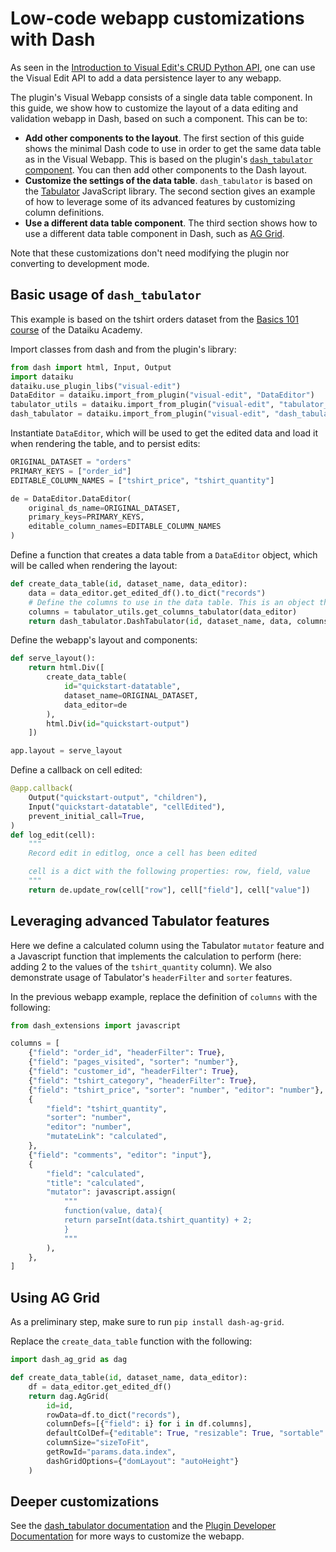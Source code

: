 # Low-code webapp customizations with Dash

As seen in the [Introduction to Visual Edit's CRUD Python API](https://github.com/dataiku/dss-visual-edit/blob/master/docs/CRUD_example_usage.ipynb), one can use the Visual Edit API to add a data persistence layer to any webapp.

The plugin's Visual Webapp consists of a single data table component. In this guide, we show how to customize the layout of a data editing and validation webapp in Dash, based on such a component. This can be to:

- **Add other components to the layout**. The first section of this guide shows the minimal Dash code to use in order to get the same data table as in the Visual Webapp. This is based on the plugin's [`dash_tabulator` component](https://github.com/dataiku/dss-visual-edit/blob/master/dash_tabulator/README.md). You can then add other components to the Dash layout.
- **Customize the settings of the data table**. `dash_tabulator` is based on the [Tabulator](https://tabulator.info/) JavaScript library. The second section gives an example of how to leverage some of its advanced features by customizing column definitions.
- **Use a different data table component**. The third section shows how to use a different data table component in Dash, such as [AG Grid](https://dash.plotly.com/dash-ag-grid).

Note that these customizations don't need modifying the plugin nor converting to development mode.

## Basic usage of `dash_tabulator`

This example is based on the tshirt orders dataset from the [Basics 101 course](https://academy.dataiku.com/basics-101) of the Dataiku Academy.

Import classes from dash and from the plugin's library:

```python
from dash import html, Input, Output
import dataiku
dataiku.use_plugin_libs("visual-edit")
DataEditor = dataiku.import_from_plugin("visual-edit", "DataEditor")
tabulator_utils = dataiku.import_from_plugin("visual-edit", "tabulator_utils")
dash_tabulator = dataiku.import_from_plugin("visual-edit", "dash_tabulator")
```

Instantiate `DataEditor`, which will be used to get the edited data and load it when rendering the table, and to persist edits:

```python
ORIGINAL_DATASET = "orders"
PRIMARY_KEYS = ["order_id"]
EDITABLE_COLUMN_NAMES = ["tshirt_price", "tshirt_quantity"]

de = DataEditor.DataEditor(
    original_ds_name=ORIGINAL_DATASET,
    primary_keys=PRIMARY_KEYS,
    editable_column_names=EDITABLE_COLUMN_NAMES
)
```

Define a function that creates a data table from a `DataEditor` object, which will be called when rendering the layout:

```python
def create_data_table(id, dataset_name, data_editor):
    data = data_editor.get_edited_df().to_dict("records")
    # Define the columns to use in the data table. This is an object that tells dash_tabulator how to render each column, based on its type.
    columns = tabulator_utils.get_columns_tabulator(data_editor)
    return dash_tabulator.DashTabulator(id, dataset_name, data, columns)
```

Define the webapp's layout and components:

```python
def serve_layout():
    return html.Div([
        create_data_table(
            id="quickstart-datatable",
            dataset_name=ORIGINAL_DATASET,
            data_editor=de
        ),
        html.Div(id="quickstart-output")
    ])

app.layout = serve_layout
```

Define a callback on cell edited:

```python
@app.callback(
    Output("quickstart-output", "children"),
    Input("quickstart-datatable", "cellEdited"),
    prevent_initial_call=True,
)
def log_edit(cell):
    """
    Record edit in editlog, once a cell has been edited

    cell is a dict with the following properties: row, field, value
    """
    return de.update_row(cell["row"], cell["field"], cell["value"])
```

## Leveraging advanced Tabulator features

Here we define a calculated column using the Tabulator `mutator` feature and a Javascript function that implements the calculation to perform (here: adding 2 to the values of the `tshirt_quantity` column). We also demonstrate usage of Tabulator's `headerFilter` and `sorter` features.

In the previous webapp example, replace the definition of `columns` with the following:

```python
from dash_extensions import javascript

columns = [
    {"field": "order_id", "headerFilter": True},
    {"field": "pages_visited", "sorter": "number"},
    {"field": "customer_id", "headerFilter": True},
    {"field": "tshirt_category", "headerFilter": True},
    {"field": "tshirt_price", "sorter": "number", "editor": "number"},
    {
        "field": "tshirt_quantity",
        "sorter": "number",
        "editor": "number",
        "mutateLink": "calculated",
    },
    {"field": "comments", "editor": "input"},
    {
        "field": "calculated",
        "title": "calculated",
        "mutator": javascript.assign(
            """
            function(value, data){
            return parseInt(data.tshirt_quantity) + 2;
            }
            """
        ),
    },
]
```

## Using AG Grid

As a preliminary step, make sure to run `pip install dash-ag-grid`.

Replace the `create_data_table` function with the following:

```python
import dash_ag_grid as dag

def create_data_table(id, dataset_name, data_editor):
    df = data_editor.get_edited_df()
    return dag.AgGrid(
        id=id,
        rowData=df.to_dict("records"),
        columnDefs=[{"field": i} for i in df.columns],
        defaultColDef={"editable": True, "resizable": True, "sortable": True, "filter": True},
        columnSize="sizeToFit",
        getRowId="params.data.index",
        dashGridOptions={"domLayout": "autoHeight"}
    )
```

## Deeper customizations

See the [dash_tabulator documentation](https://github.com/dataiku/dss-visual-edit/blob/master/dash_tabulator/README.md) and the [Plugin Developer Documentation](https://github.com/dataiku/dss-visual-edit/blob/master/dss-plugin-visual-edit/README.md) for more ways to customize the webapp.
